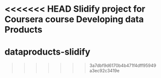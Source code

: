 <<<<<<< HEAD
Slidify project for Coursera course Developing data Products
=======
dataproducts-slidify
====================
>>>>>>> 3a7dbf9d6170b4b471f4dff95949a3ec92c3419e
